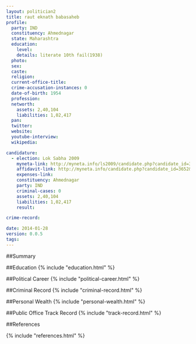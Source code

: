 ```yaml
---
layout: politician2
title: raut eknath babasaheb
profile: 
  party: IND
  constituency: Ahmednagar
  state: Maharashtra
  education: 
    level: 
    details: literate 10th fail(1938)
  photo: 
  sex: 
  caste: 
  religion: 
  current-office-title: 
  crime-accusation-instances: 0
  date-of-birth: 1954
  profession: 
  networth: 
    assets: 2,40,104
    liabilities: 1,02,417
  pan: 
  twitter: 
  website: 
  youtube-interview: 
  wikipedia: 

candidature: 
  - election: Lok Sabha 2009
    myneta-link: http://myneta.info/ls2009/candidate.php?candidate_id=3652
    affidavit-link: http://myneta.info/candidate.php?candidate_id=3652&scan=original
    expenses-link: 
    constituency: Ahmednagar 
    party: IND
    criminal-cases: 0
    assets: 2,40,104
    liabilities: 1,02,417
    result:  

crime-record: 

date: 2014-01-28
version: 0.0.5
tags: 
---
```

##Summary


##Education
{% include "education.html" %}


##Political Career
{% include "political-career.html" %}


##Criminal Record
{% include "criminal-record.html" %}


##Personal Wealth
{% include "personal-wealth.html" %}


##Public Office Track Record
{% include "track-record.html" %}


##References


{% include "references.html" %}